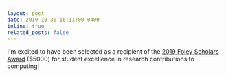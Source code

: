 ```yaml
---
layout: post
date: 2019-10-30 16:11:00-0400
inline: true
related_posts: false
---
```


I'm excited to have been selected as a recipient of the [2019 Foley Scholars Award](https://gvu.gatech.edu/gvu-graduate-student-awards-program-2019?fbclid=IwAR0Ltuax_vUfrFulYrsTAcTwg7yFphj-ii6flLizpEwP3uDclQQcgNJ1uC8) ($5000) for student excellence in research contributions to computing!
